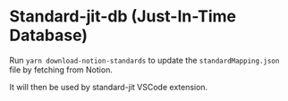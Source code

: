 # Standard-jit-db (Just-In-Time Database)

Run `yarn download-notion-standards` to update the `standardMapping.json` file by fetching from Notion.

It will then be used by standard-jit VSCode extension.
